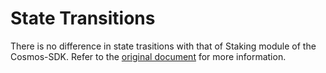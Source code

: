 <!--
order: 2
-->

# State Transitions

There is no difference in state trasitions with that of Staking module of the Cosmos-SDK. Refer to the [original document](../../staking/02_state_transitions.md) for more information.
